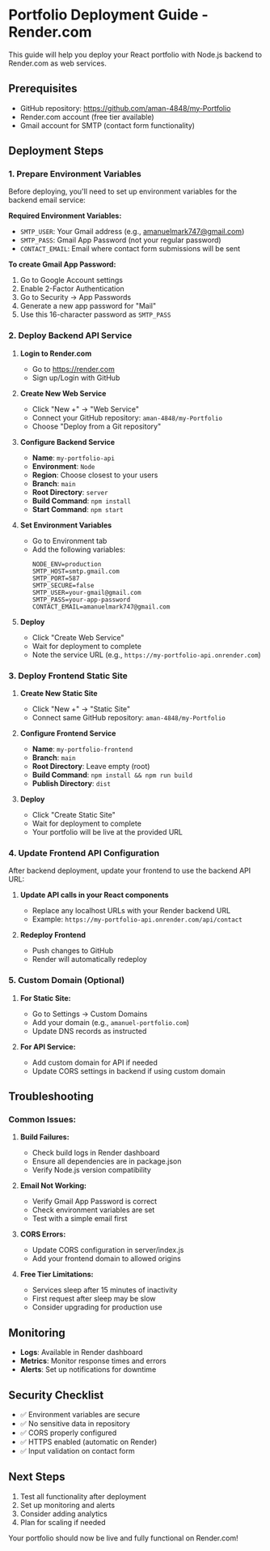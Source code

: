 # Portfolio Deployment Guide - Render.com

This guide will help you deploy your React portfolio with Node.js backend to Render.com as web services.

## Prerequisites
- GitHub repository: https://github.com/aman-4848/my-Portfolio
- Render.com account (free tier available)
- Gmail account for SMTP (contact form functionality)

## Deployment Steps

### 1. Prepare Environment Variables
Before deploying, you'll need to set up environment variables for the backend email service:

**Required Environment Variables:**
- `SMTP_USER`: Your Gmail address (e.g., amanuelmark747@gmail.com)
- `SMTP_PASS`: Gmail App Password (not your regular password)
- `CONTACT_EMAIL`: Email where contact form submissions will be sent

**To create Gmail App Password:**
1. Go to Google Account settings
2. Enable 2-Factor Authentication
3. Go to Security → App Passwords
4. Generate a new app password for "Mail"
5. Use this 16-character password as `SMTP_PASS`

### 2. Deploy Backend API Service

1. **Login to Render.com**
   - Go to https://render.com
   - Sign up/Login with GitHub

2. **Create New Web Service**
   - Click "New +" → "Web Service"
   - Connect your GitHub repository: `aman-4848/my-Portfolio`
   - Choose "Deploy from a Git repository"

3. **Configure Backend Service**
   - **Name**: `my-portfolio-api`
   - **Environment**: `Node`
   - **Region**: Choose closest to your users
   - **Branch**: `main`
   - **Root Directory**: `server`
   - **Build Command**: `npm install`
   - **Start Command**: `npm start`

4. **Set Environment Variables**
   - Go to Environment tab
   - Add the following variables:
     ```
     NODE_ENV=production
     SMTP_HOST=smtp.gmail.com
     SMTP_PORT=587
     SMTP_SECURE=false
     SMTP_USER=your-gmail@gmail.com
     SMTP_PASS=your-app-password
     CONTACT_EMAIL=amanuelmark747@gmail.com
     ```

5. **Deploy**
   - Click "Create Web Service"
   - Wait for deployment to complete
   - Note the service URL (e.g., `https://my-portfolio-api.onrender.com`)

### 3. Deploy Frontend Static Site

1. **Create New Static Site**
   - Click "New +" → "Static Site"
   - Connect same GitHub repository: `aman-4848/my-Portfolio`

2. **Configure Frontend Service**
   - **Name**: `my-portfolio-frontend`
   - **Branch**: `main`
   - **Root Directory**: Leave empty (root)
   - **Build Command**: `npm install && npm run build`
   - **Publish Directory**: `dist`

3. **Deploy**
   - Click "Create Static Site"
   - Wait for deployment to complete
   - Your portfolio will be live at the provided URL

### 4. Update Frontend API Configuration

After backend deployment, update your frontend to use the backend API URL:

1. **Update API calls in your React components**
   - Replace any localhost URLs with your Render backend URL
   - Example: `https://my-portfolio-api.onrender.com/api/contact`

2. **Redeploy Frontend**
   - Push changes to GitHub
   - Render will automatically redeploy

### 5. Custom Domain (Optional)

1. **For Static Site:**
   - Go to Settings → Custom Domains
   - Add your domain (e.g., `amanuel-portfolio.com`)
   - Update DNS records as instructed

2. **For API Service:**
   - Add custom domain for API if needed
   - Update CORS settings in backend if using custom domain

## Troubleshooting

### Common Issues:

1. **Build Failures:**
   - Check build logs in Render dashboard
   - Ensure all dependencies are in package.json
   - Verify Node.js version compatibility

2. **Email Not Working:**
   - Verify Gmail App Password is correct
   - Check environment variables are set
   - Test with a simple email first

3. **CORS Errors:**
   - Update CORS configuration in server/index.js
   - Add your frontend domain to allowed origins

4. **Free Tier Limitations:**
   - Services sleep after 15 minutes of inactivity
   - First request after sleep may be slow
   - Consider upgrading for production use

## Monitoring

- **Logs**: Available in Render dashboard
- **Metrics**: Monitor response times and errors
- **Alerts**: Set up notifications for downtime

## Security Checklist

- ✅ Environment variables are secure
- ✅ No sensitive data in repository
- ✅ CORS properly configured
- ✅ HTTPS enabled (automatic on Render)
- ✅ Input validation on contact form

## Next Steps

1. Test all functionality after deployment
2. Set up monitoring and alerts
3. Consider adding analytics
4. Plan for scaling if needed

Your portfolio should now be live and fully functional on Render.com!

